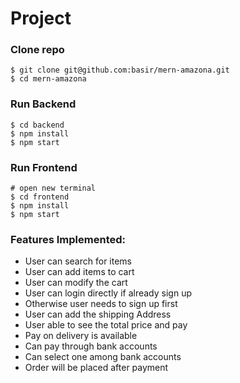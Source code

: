 # Project

### Clone repo

```
$ git clone git@github.com:basir/mern-amazona.git
$ cd mern-amazona
```

### Run Backend

```
$ cd backend
$ npm install
$ npm start
```

### Run Frontend

```
# open new terminal
$ cd frontend
$ npm install
$ npm start
```


### Features Implemented:
- User can search for items
- User can add items to cart
- User can modify the cart
- User can login directly if already sign up
- Otherwise user needs to sign up first
- User can add the shipping Address
- User able to see the total price and pay
- Pay on delivery is available
- Can pay through bank accounts
- Can select one among bank accounts
- Order will be placed after payment

